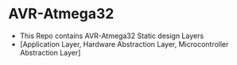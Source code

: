 # AVR-Atmega32

- This Repo contains AVR-Atmega32 Static design Layers
- [Application Layer, Hardware Abstraction Layer, Microcontroller Abstraction Layer]
